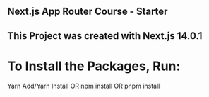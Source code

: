 ## Next.js App Router Course - Starter

## This Project was created with Next.js 14.0.1
# To Install the Packages, Run:
Yarn Add/Yarn Install
OR
npm install
OR
pnpm install
